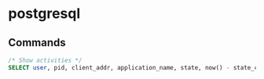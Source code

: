 # postgresql

## Commands

```sql
/* Show activities */
SELECT user, pid, client_addr, application_name, state, now() - state_change AS duration FROM pg_stat_activity;
```
